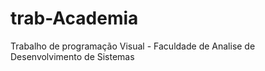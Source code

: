 # trab-Academia
Trabalho de programação Visual - Faculdade de Analise de Desenvolvimento de Sistemas
